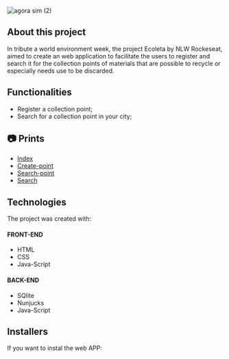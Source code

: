 ![agora sim (2)](https://user-images.githubusercontent.com/66570560/84963400-aa534180-b0df-11ea-8288-ec007b71025f.jpg)

## **About this project**
In tribute a world environment week, the project Ecoleta by NLW Rockeseat, aimed to create an web application to facilitate the users to register and search it for the collection points of materials that are possible to recycle or especially needs use to be discarded.

## **Functionalities**
* Register a collection point;
* Search for a collection point in your city;


## :camera: Prints

- [Index](https://github.com/rodrigobpolim/Project-Ecoleta/blob/master/index.png)<br>
- [Create-point](https://github.com/rodrigobpolim/Project-Ecoleta/blob/master/create-point.png) <br>
- [Search-point](https://github.com/rodrigobpolim/Project-Ecoleta/blob/master/modal.PNG)<br>
- [Search](https://github.com/rodrigobpolim/Project-Ecoleta/blob/master/search-results.JPG)<br>


## **Technologies**
The project was created with:

#### FRONT-END
- HTML
- CSS
- Java-Script

#### BACK-END
- SQlite
- Nunjucks
- Java-Script


## Installers
If you want to instal the web APP:

